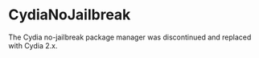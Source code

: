 # CydiaNoJailbreak
The Cydia no-jailbreak package manager was discontinued and replaced with Cydia 2.x.
